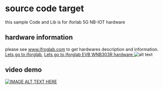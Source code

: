 # source code target
this sample Code and Lib is for iforlab 5G NB-IOT hardware

## hardware information
please see www.ifroglab.com to get hardwares description and information.
[Lets go to iforglab](www.ifroglab.com),
[Lets go to iforglab EVB WNB303R hardware ](http://www.ifroglab.com/en/?p=7160)
![alt text](http://www.ifroglab.com/en/wp-content/uploads/2019/03/%E5%9C%96-%E9%A6%96%E9%A0%81NBIOT-EVB-WNB303R-BOARD_v2-1.jpg)
## video demo
[![IMAGE ALT TEXT HERE](https://img.youtube.com/vi/KyiZlfPl1HY/0.jpg)](https://www.youtube.com/watch?v=KyiZlfPl1HY)